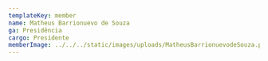 ```yaml
---
templateKey: member
name: Matheus Barrionuevo de Souza
ga: Presidência
cargo: Presidente
memberImage: ../../../static/images/uploads/MatheusBarrionuevodeSouza.png
---
```

